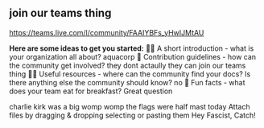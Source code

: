 ## join our teams thing

https://teams.live.com/l/community/FAAIYBFs_yHwIJMtAU

**Here are some ideas to get you started:**
🙋‍♀️ A short introduction - what is your organization all about?
aquacorp
🌈 Contribution guidelines - how can the community get involved?
they dont actaully they can join our teams thing
👩‍💻 Useful resources - where can the community find your docs? Is there anything else the community should know?
no
🍿 Fun facts - what does your team eat for breakfast?
Great question

charlie kirk was a big womp womp
the flags were half mast today
Attach files by dragging & dropping selecting or pasting them
Hey Fascist, Catch!


